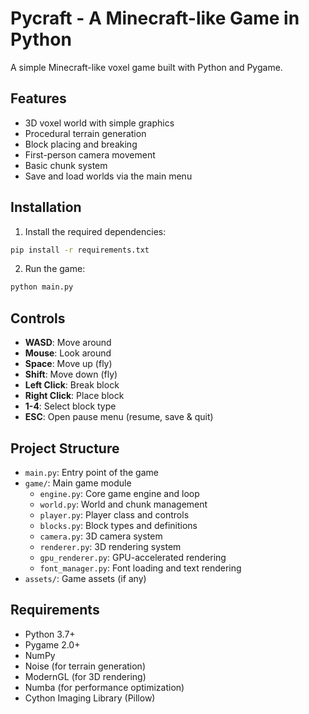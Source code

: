 # Pycraft - A Minecraft-like Game in Python

A simple Minecraft-like voxel game built with Python and Pygame.

## Features

- 3D voxel world with simple graphics
- Procedural terrain generation
- Block placing and breaking
- First-person camera movement
- Basic chunk system
- Save and load worlds via the main menu

## Installation

1. Install the required dependencies:
```bash
pip install -r requirements.txt
```

2. Run the game:
```bash
python main.py
```

## Controls

- **WASD**: Move around
- **Mouse**: Look around
- **Space**: Move up (fly)
- **Shift**: Move down (fly)
- **Left Click**: Break block
- **Right Click**: Place block
- **1-4**: Select block type
- **ESC**: Open pause menu (resume, save & quit)

## Project Structure

- `main.py`: Entry point of the game
- `game/`: Main game module
  - `engine.py`: Core game engine and loop
  - `world.py`: World and chunk management
  - `player.py`: Player class and controls
  - `blocks.py`: Block types and definitions
  - `camera.py`: 3D camera system
  - `renderer.py`: 3D rendering system
  - `gpu_renderer.py`: GPU-accelerated rendering
  - `font_manager.py`: Font loading and text rendering
- `assets/`: Game assets (if any)

## Requirements

- Python 3.7+
- Pygame 2.0+
- NumPy
- Noise (for terrain generation)
- ModernGL (for 3D rendering)
- Numba (for performance optimization)
- Cython Imaging Library (Pillow)